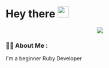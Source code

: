 <h1>
  Hey there
  <img src="https://media.giphy.com/media/hvRJCLFzcasrR4ia7z/giphy.gif" width="30px"/>
</h1>


<div align="center">
  <img src="https://sun1-91.userapi.com/s/v1/ig2/OqzfCJ5EGNh-HDNe-eNYwL4gGdbNzOKj6VCL5gPDn6ljPJlgm7E8pfOdQB1rQdf6G7Vxll1lWdNvyicJSGqhZxDK.jpg?size=480x480&quality=95&crop=170,70,480,480&ava=1" />
</div>

### 👨‍💻 About Me :
I'm a beginner Ruby Developer


<!--
**PavelPo99/PavelPo99** is a ✨ _special_ ✨ repository because its `README.md` (this file) appears on your GitHub profile.

Here are some ideas to get you started:

- 🔭 I’m currently working on ...
- 🌱 I’m currently learning ...
- 👯 I’m looking to collaborate on ...
- 🤔 I’m looking for help with ...
- 💬 Ask me about ...
- 📫 How to reach me: ...
- 😄 Pronouns: ...
- ⚡ Fun fact: ...
-->
